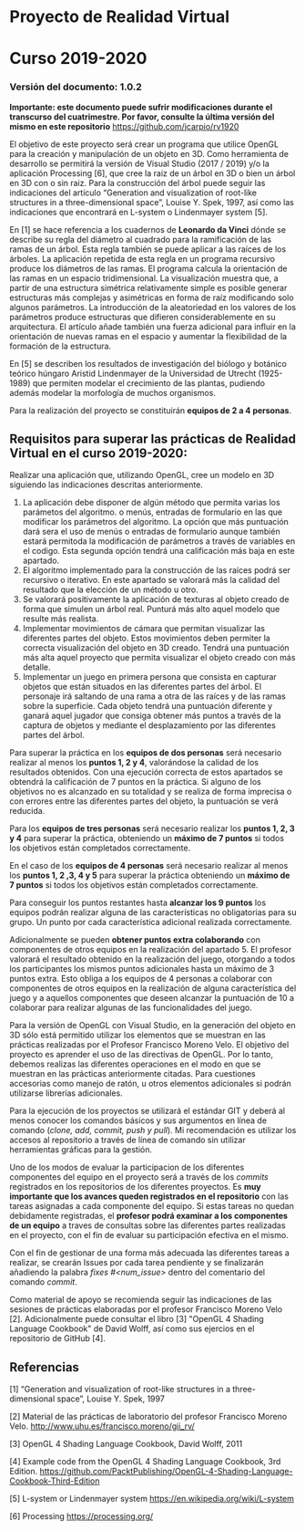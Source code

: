 # Proyecto de Realidad Virtual
# Curso 2019-2020
### Versión del documento: 1.0.2

**Importante: este documento puede sufrir modificaciones durante el transcurso del cuatrimestre. Por favor, consulte la última versión del mismo en este repositorio** https://github.com/jcarpio/rv1920

El objetivo de este proyecto será crear un programa que utilice OpenGL para la creación y manipulación de un objeto en 3D. Como herramienta de desarrollo se permitirá la versión de Visual Studio (2017 / 2019) y/o la aplicación Processing [6], que cree la raiz de un árbol en 3D o bien un árbol en 3D con o sin raiz. Para la construcción del árbol puede seguir las indicaciones del artículo “Generation and visualization of root-like structures in a three-dimensional space”, Louise Y. Spek, 1997, así como las indicaciones que encontrará en L-system o Lindenmayer system [5].

En [1] se hace referencia a los cuadernos de **Leonardo da Vinci** dónde se describe su regla del diámetro al cuadrado para la ramificación de las ramas de un árbol. Esta regla también se puede aplicar a las raíces de los árboles. La aplicación repetida de esta regla en un programa recursivo produce los diámetros de las ramas. El programa calcula la orientación de las ramas en un espacio tridimensional. La visualización muestra que, a partir de una estructura simétrica relativamente simple es posible generar estructuras más complejas y asimétricas en forma de raíz modificando solo algunos parámetros. La introducción de la aleatoriedad en los valores de los parámetros produce estructuras que difieren considerablemente en su arquitectura. El artículo añade también una fuerza adicional para influir en la orientación de nuevas ramas en el espacio y aumentar la flexibilidad de la formación de la estructura.

En [5] se describen los resultados de investigación del biólogo y botánico teórico húngaro Aristid Lindenmayer de la Universidad de Utrecht (1925-1989) que permiten modelar el crecimiento de las plantas, pudiendo además modelar la morfología de muchos organismos.

Para la realización del proyecto se constituirán **equipos de 2 a 4 personas**.

## Requisitos para superar las prácticas de Realidad Virtual en el curso 2019-2020:

Realizar una aplicación que, utilizando OpenGL, cree un modelo en 3D siguiendo las indicaciones descritas anteriormente. 
1.	La aplicación debe disponer de algún método que permita varias los parámetos del algoritmo. o menús, entradas de formulario en las que modificar los parámetros del algoritmo. La opción que más puntuación dará sera el uso de menús o entradas de formulario aunque también estará permitoda la modificación de parámetros a través de variables en el codigo. Esta segunda opción tendrá una calificación más baja en este apartado.
2.	El algoritmo implementado para la construcción de las raíces podrá ser recursivo o iterativo. En este apartado se valorará más la calidad del resultado que la elección de un método u otro.
3.	Se valorará positivamente la aplicación de texturas al objeto creado de forma que simulen un árbol real. Punturá más alto aquel modelo que resulte más realista.
4.	Implementar movimientos de cámara que permitan visualizar las diferentes partes del objeto. Estos movimientos deben permiter la correcta visualización del objeto en 3D creado. Tendrá una puntuación más alta aquel proyecto que permita visualizar el objeto creado con más detalle.
5.	Implementar un juego en primera persona que consista en capturar objetos que están situados en las diferentes partes del árbol. El personaje irá saltando de una rama a otra de las raíces y de las ramas sobre la superficie. Cada objeto tendrá una puntuación diferente y ganará aquel jugador que consiga obtener más puntos a través de la captura de objetos y mediante el desplazamiento por las diferentes partes del árbol.

Para superar la práctica en los **equipos de dos personas** será necesario realizar al menos los **puntos 1, 2 y 4**, valorándose la calidad de los resultados obtenidos. Con una ejecución correcta de estos apartados se obtendrá la calificación de 7 puntos en la práctica. Si alguno de los objetivos no es alcanzado en su totalidad y se realiza de forma imprecisa o con errores entre las diferentes partes del objeto, la puntuación se verá reducida. 

Para los **equipos de tres personas** será necesario realizar los **puntos 1, 2, 3 y 4** para superar la práctica, obteniendo un **máximo de 7 puntos** si todos los objetivos están completados correctamente. 

En el caso de los **equipos de 4 personas** será necesario realizar al menos los **puntos 1, 2 ,3, 4 y 5** para superar la práctica obteniendo un **máximo de 7 puntos** si todos los objetivos están completados correctamente.

Para conseguir los puntos restantes hasta **alcanzar los 9 puntos** los equipos podrán realizar alguna de las características no obligatorias para su grupo. Un punto por cada característica adicional realizada correctamente.

Adicionalmente se pueden **obtener puntos extra colaborando** con componentes de otros equipos en la realización del apartado 5. El profesor valorará el resultado obtenido en la realización del juego, otorgando a todos los participantes los mismos puntos adicionales hasta un máximo de 3 puntos extra. Esto obliga a los equipos de 4 personas a colaborar con componentes de otros equipos en la realización de alguna característica del juego y a aquellos componentes que deseen alcanzar la puntuación de 10 a colaborar para realizar algunas de las funcionalidades del juego.

Para la versión de OpenGL con Visual Studio, en la generación del objeto en 3D sólo está permitido utilizar los elementos que se muestran en las prácticas realizadas por el Profesor Francisco Moreno Velo. El objetivo del proyecto es aprender el uso de las directivas de OpenGL. Por lo tanto, debemos realizas las diferentes operaciones en el modo en que se muestran en las prácticas anteriormente citadas. Para cuestiones accesorias como manejo de ratón, u otros elementos adicionales si podrán utilizarse librerías adicionales.

Para la ejecución de los proyectos se utilizará el estándar GIT y deberá al menos conocer los comandos básicos y sus argumentos en línea de comando (_clone, add, commit, push y pull_). Mi recomendación es utilizar los accesos al repositorio a través de línea de comando sin utilizar herramientas gráficas para la gestión.

Uno de los modos de evaluar la participacion de los diferentes componentes del equipo en el proyecto será a través de los _commits_ registrados en los repositorios de los diferentes proyectos. Es **muy importante que los avances queden registrados en el repositorio** con las tareas asignadas a cada componente del equipo. Si estas tareas no quedan debidamente registradas, el **profesor podrá examinar a los componentes de un equipo** a traves de consultas sobre las diferentes partes realizadas en el proyecto, con el fin de evaluar su participación efectiva en el mismo.

Con el fin de gestionar de una forma más adecuada las diferentes tareas a realizar, se crearán Issues por cada tarea pendiente y se finalizarán añadiendo la palabra _fixes #<num_issue>_ dentro del comentario del comando _commit_.

Como material de apoyo se recomienda seguir las indicaciones de las sesiones de prácticas elaboradas por el profesor Francisco Moreno Velo [2]. Adicionalmente puede consultar el libro [3] "OpenGL 4 Shading Language Cookbook" de David Wolff, así como sus ejercios en el repositorio de GitHub [4].
 
## Referencias
[1] “Generation and visualization of root-like structures in a three-dimensional space”, Louise Y. Spek, 1997

[2] Material de las prácticas de laboratorio del profesor Francisco Moreno Velo.
       http://www.uhu.es/francisco.moreno/gii_rv/

[3] OpenGL 4 Shading Language Cookbook, David Wolff, 2011

[4] Example code from the OpenGL 4 Shading Language Cookbook, 3rd Edition.
       https://github.com/PacktPublishing/OpenGL-4-Shading-Language-Cookbook-Third-Edition
       
[5]  L-system or Lindenmayer system
     https://en.wikipedia.org/wiki/L-system
     
[6] Processing
    https://processing.org/
